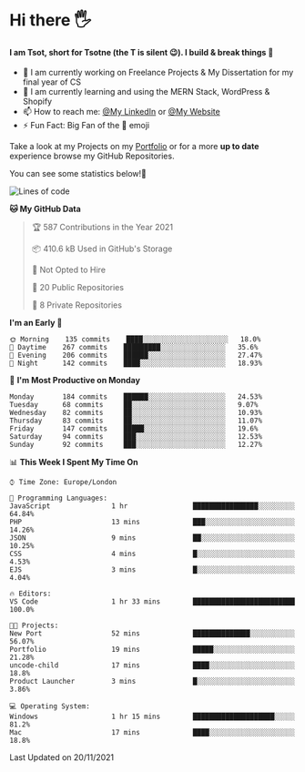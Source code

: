 # Hi there :raised_hand_with_fingers_splayed:
#### I am Tsot, short for Tsotne (the T is silent :wink:). I build & break things :space_invader:
- :telescope: I am currently working on Freelance Projects & My Dissertation for my final year of CS
- :seedling: I am currently learning and using the MERN Stack, WordPress & Shopify
- :mailbox: How to reach me: [@My LinkedIn](https://www.linkedin.com/in/tsotne-gvadzabia/) or [@My Website](https://tsotnegvadzabia.me/contact)
- :zap: Fun Fact: Big Fan of the :space_invader: emoji

Take a look at my Projects on my [Portfolio](https://tsotne.co.uk/) or for a more **up to date** experience browse my GitHub Repositories.

You can see some statistics below!:space_invader:
<!--START_SECTION:waka-->
![Lines of code](https://img.shields.io/badge/From%20Hello%20World%20I%27ve%20Written-3.5%20million%20lines%20of%20code-blue)

**🐱 My GitHub Data** 

> 🏆 587 Contributions in the Year 2021
 > 
> 📦 410.6 kB Used in GitHub's Storage 
 > 
> 🚫 Not Opted to Hire
 > 
> 📜 20 Public Repositories 
 > 
> 🔑 8 Private Repositories  
 > 
**I'm an Early 🐤** 

```text
🌞 Morning    135 commits    ████░░░░░░░░░░░░░░░░░░░░░   18.0% 
🌆 Daytime    267 commits    █████████░░░░░░░░░░░░░░░░   35.6% 
🌃 Evening    206 commits    ██████░░░░░░░░░░░░░░░░░░░   27.47% 
🌙 Night      142 commits    ████░░░░░░░░░░░░░░░░░░░░░   18.93%

```
📅 **I'm Most Productive on Monday** 

```text
Monday       184 commits    ██████░░░░░░░░░░░░░░░░░░░   24.53% 
Tuesday      68 commits     ██░░░░░░░░░░░░░░░░░░░░░░░   9.07% 
Wednesday    82 commits     ██░░░░░░░░░░░░░░░░░░░░░░░   10.93% 
Thursday     83 commits     ██░░░░░░░░░░░░░░░░░░░░░░░   11.07% 
Friday       147 commits    █████░░░░░░░░░░░░░░░░░░░░   19.6% 
Saturday     94 commits     ███░░░░░░░░░░░░░░░░░░░░░░   12.53% 
Sunday       92 commits     ███░░░░░░░░░░░░░░░░░░░░░░   12.27%

```


📊 **This Week I Spent My Time On** 

```text
⌚︎ Time Zone: Europe/London

💬 Programming Languages: 
JavaScript               1 hr                ████████████████░░░░░░░░░   64.84% 
PHP                      13 mins             ███░░░░░░░░░░░░░░░░░░░░░░   14.26% 
JSON                     9 mins              ██░░░░░░░░░░░░░░░░░░░░░░░   10.25% 
CSS                      4 mins              █░░░░░░░░░░░░░░░░░░░░░░░░   4.53% 
EJS                      3 mins              █░░░░░░░░░░░░░░░░░░░░░░░░   4.04%

🔥 Editors: 
VS Code                  1 hr 33 mins        █████████████████████████   100.0%

🐱‍💻 Projects: 
New Port                 52 mins             ██████████████░░░░░░░░░░░   56.07% 
Portfolio                19 mins             █████░░░░░░░░░░░░░░░░░░░░   21.28% 
uncode-child             17 mins             ████░░░░░░░░░░░░░░░░░░░░░   18.8% 
Product Launcher         3 mins              █░░░░░░░░░░░░░░░░░░░░░░░░   3.86%

💻 Operating System: 
Windows                  1 hr 15 mins        ████████████████████░░░░░   81.2% 
Mac                      17 mins             ████░░░░░░░░░░░░░░░░░░░░░   18.8%

```


 Last Updated on 20/11/2021
<!--END_SECTION:waka-->
